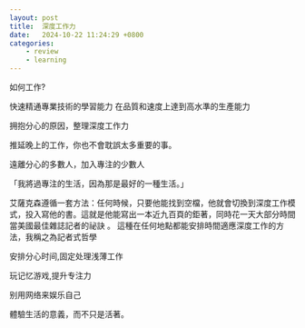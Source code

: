```yaml
---
layout: post
title:  深度工作力
date:   2024-10-22 11:24:29 +0800
categories: 
    - review
    - learning
---
```


如何工作?

快速精通專業技術的學習能力
在品質和速度上達到高水準的生產能力

拥抱分心的原因，整理深度工作力

推延晚上的工作，你也不會耽誤太多重要的事。

遠離分心的多數人，加入專注的少數人

「我將過專注的生活，因為那是最好的一種生活。」

艾薩克森遵循一套方法：任何時候，只要他能找到空檔，他就會切換到深度工作模式，投入寫他的書。這就是他能寫出一本近九百頁的鉅著，同時花一天大部分時間當美國最佳雜誌記者的祕訣 。 這種在任何地點都能安排時間適應深度工作的方法，我稱之為記者式哲學

安排分心时间,固定处理浅薄工作

玩记忆游戏,提升专注力

别用网络来娱乐自己

體驗生活的意義，而不只是活著。
